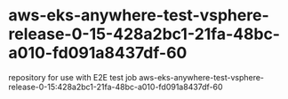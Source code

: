 # aws-eks-anywhere-test-vsphere-release-0-15-428a2bc1-21fa-48bc-a010-fd091a8437df-60
repository for use with E2E test job aws-eks-anywhere-test-vsphere-release-0-15:428a2bc1-21fa-48bc-a010-fd091a8437df-60
